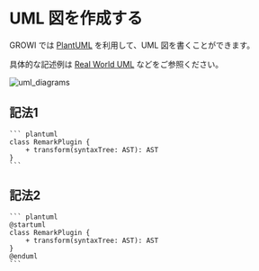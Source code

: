 # UML 図を作成する

GROWI では [PlantUML](https://plantuml.com/) を利用して、UML 図を書くことができます。

具体的な記述例は [Real World UML](https://real-world-plantuml.com/) などをご参照ください。

<img :src="$withBase('/assets/images/ja/uml_diagrams.png')" alt="uml_diagrams">


## 記法1

~~~~
``` plantuml
class RemarkPlugin {
    + transform(syntaxTree: AST): AST
}
```
~~~~

## 記法2

~~~~
``` plantuml
@startuml
class RemarkPlugin {
    + transform(syntaxTree: AST): AST
}
@enduml
```
~~~~

